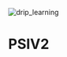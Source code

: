 ![drip_learning](https://github.com/TeteTorrents/PSIV2/assets/144797645/bb2afdb8-2a9e-49fd-83d6-c25deae66cde)
# PSIV2
